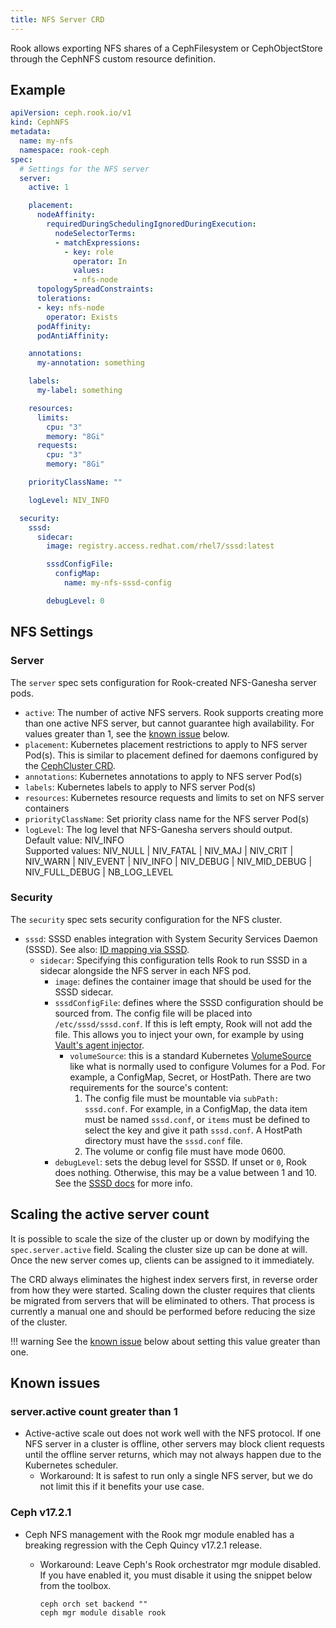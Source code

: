 ```yaml
---
title: NFS Server CRD
---
```


Rook allows exporting NFS shares of a CephFilesystem or CephObjectStore through the CephNFS custom
resource definition.

## Example

```yaml
apiVersion: ceph.rook.io/v1
kind: CephNFS
metadata:
  name: my-nfs
  namespace: rook-ceph
spec:
  # Settings for the NFS server
  server:
    active: 1

    placement:
      nodeAffinity:
        requiredDuringSchedulingIgnoredDuringExecution:
          nodeSelectorTerms:
          - matchExpressions:
            - key: role
              operator: In
              values:
              - nfs-node
      topologySpreadConstraints:
      tolerations:
      - key: nfs-node
        operator: Exists
      podAffinity:
      podAntiAffinity:

    annotations:
      my-annotation: something

    labels:
      my-label: something

    resources:
      limits:
        cpu: "3"
        memory: "8Gi"
      requests:
        cpu: "3"
        memory: "8Gi"

    priorityClassName: ""

    logLevel: NIV_INFO

  security:
    sssd:
      sidecar:
        image: registry.access.redhat.com/rhel7/sssd:latest

        sssdConfigFile:
          configMap:
            name: my-nfs-sssd-config

        debugLevel: 0
```

## NFS Settings

### Server

The `server` spec sets configuration for Rook-created NFS-Ganesha server pods.

* `active`: The number of active NFS servers. Rook supports creating more than one active NFS
  server, but cannot guarantee high availability. For values greater than 1, see the
  [known issue](#serveractive-count-greater-than-1) below.
* `placement`: Kubernetes placement restrictions to apply to NFS server Pod(s). This is similar to
  placement defined for daemons configured by the
  [CephCluster CRD](https://github.com/rook/rook/blob/master/deploy/examples/cluster.yaml).
* `annotations`: Kubernetes annotations to apply to NFS server Pod(s)
* `labels`: Kubernetes labels to apply to NFS server Pod(s)
* `resources`: Kubernetes resource requests and limits to set on NFS server containers
* `priorityClassName`: Set priority class name for the NFS server Pod(s)
* `logLevel`: The log level that NFS-Ganesha servers should output.</br>
  Default value: NIV_INFO</br>
  Supported values: NIV_NULL | NIV_FATAL | NIV_MAJ | NIV_CRIT | NIV_WARN | NIV_EVENT | NIV_INFO | NIV_DEBUG | NIV_MID_DEBUG | NIV_FULL_DEBUG | NB_LOG_LEVEL

### Security

The `security` spec sets security configuration for the NFS cluster.

* `sssd`: SSSD enables integration with System Security Services Daemon (SSSD). See also:
  [ID mapping via SSSD](../Storage-Configuration/NFS/nfs-security.md#id-mapping-via-sssd).
  * `sidecar`: Specifying this configuration tells Rook to run SSSD in a sidecar alongside the NFS
    server in each NFS pod.
    * `image`: defines the container image that should be used for the SSSD sidecar.
    * `sssdConfigFile`: defines where the SSSD configuration should be sourced from. The
      config file will be placed into `/etc/sssd/sssd.conf`. If this is left empty, Rook will not
      add the file. This allows you to inject your own, for example by using
      [Vault's agent injector](https://www.vaultproject.io/docs/platform/k8s/injector).
      * `volumeSource`: this is a standard Kubernetes
        [VolumeSource](https://pkg.go.dev/k8s.io/api/core/v1#VolumeSource) like what is normally
        used to configure Volumes for a Pod. For example, a ConfigMap, Secret, or HostPath.
        There are two requirements for the source's content:
        1. The config file must be mountable via `subPath: sssd.conf`. For example, in a ConfigMap,
           the data item must be named `sssd.conf`, or `items` must be defined to select the key and
           give it path `sssd.conf`. A HostPath directory must have the `sssd.conf` file.
        2. The volume or config file must have mode 0600.
    * `debugLevel`: sets the debug level for SSSD. If unset or `0`, Rook does nothing. Otherwise,
      this may be a value between 1 and 10. See the
      [SSSD docs](https://sssd.io/troubleshooting/basics.html#sssd-debug-logs) for more info.


## Scaling the active server count

It is possible to scale the size of the cluster up or down by modifying the `spec.server.active`
field. Scaling the cluster size up can be done at will. Once the new server comes up, clients can be
assigned to it immediately.

The CRD always eliminates the highest index servers first, in reverse order from how they were
started. Scaling down the cluster requires that clients be migrated from servers that will be
eliminated to others. That process is currently a manual one and should be performed before reducing
the size of the cluster.

!!! warning
    See the [known issue](#serveractive-count-greater-than-1) below about setting this
    value greater than one.


## Known issues

### server.active count greater than 1

* Active-active scale out does not work well with the NFS protocol. If one NFS server in a cluster
  is offline, other servers may block client requests until the offline server returns, which may
  not always happen due to the Kubernetes scheduler.
  * Workaround: It is safest to run only a single NFS server, but we do not limit this if it
    benefits your use case.

### Ceph v17.2.1

* Ceph NFS management with the Rook mgr module enabled has a breaking regression with the Ceph
  Quincy v17.2.1 release.
  * Workaround: Leave Ceph's Rook orchestrator mgr module disabled. If you have enabled it, you must
    disable it using the snippet below from the toolbox.

    ```console
    ceph orch set backend ""
    ceph mgr module disable rook
    ```
